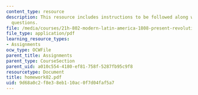 ```yaml
---
content_type: resource
description: This resource includes instructions to be followed along with the homework
  questions.
file: /media/courses/21h-802-modern-latin-america-1808-present-revolution-dictatorship-democracy-spring-2005/9d68a0c2f8e38eb110ac0f7d04faf5a7_homework02.pdf
file_type: application/pdf
learning_resource_types:
- Assignments
ocw_type: OCWFile
parent_title: Assignments
parent_type: CourseSection
parent_uid: a010c554-4180-ef81-758f-5287fb95c9f8
resourcetype: Document
title: homework02.pdf
uid: 9d68a0c2-f8e3-8eb1-10ac-0f7d04faf5a7
---
```

